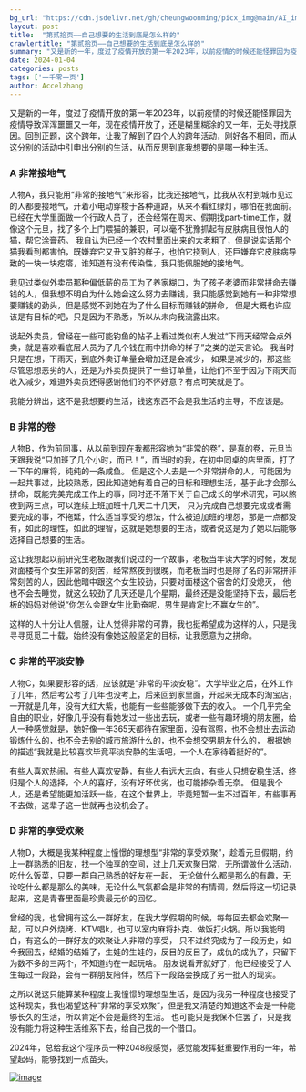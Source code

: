```yaml
---
bg_url: "https://cdn.jsdelivr.net/gh/cheungwoonming/picx_img@main/AI_img/AI-image-027.jpg"
layout: post
title:  "第贰拾页——自己想要的生活到底是怎么样的"
crawlertitle: "第贰拾页——自己想要的生活到底是怎么样的"
summary: "又是新的一年，度过了疫情开放的第一年2023年，以前疫情的时候还能怪罪因为疫情导致浑浑噩噩又一年，现在疫情开放了，还是糊里糊涂的又一年，无处寻找原因。回到正题，这个跨年，让我了解到了四个人的跨年活动，刚好各不相同，而从这分别的活动中引申出分别的生活，从而反思到底我想要的是哪一种生活..."
date: 2024-01-04
categories: posts
tags: ['一千零一页']
author: Accelzhang
---
```


又是新的一年，度过了疫情开放的第一年2023年，以前疫情的时候还能怪罪因为疫情导致浑浑噩噩又一年，现在疫情开放了，还是糊里糊涂的又一年，无处寻找原因。回到正题，这个跨年，让我了解到了四个人的跨年活动，刚好各不相同，而从这分别的活动中引申出分别的生活，从而反思到底我想要的是哪一种生活。

### A 非常接地气
人物A，我只能用“非常的接地气”来形容，比我还接地气，比我从农村到城市见过的人都要接地气，开着小电动穿梭于各种道路，从来不看红绿灯，哪怕在我面前。
已经在大学里面做一个行政人员了，还会经常在周末、假期找part-time工作，就像这个元旦，找了多个上门喂猫的兼职，可以毫不犹豫抓起有皮肤病且很怕人的猫，帮它涂膏药。
我自认为已经一个农村里面出来的大老粗了，但是说实话那个猫我看到都害怕，既嫌弃它又丑又脏的样子，也怕它挠到人，还巨嫌弃它皮肤病导致的一块一块疙瘩，谁知道有没有传染性，我只能佩服她的接地气。

我见过类似外卖员那种偏低薪的员工为了养家糊口，为了孩子老婆而非常拼命去赚钱的人，但我想不明白为什么她会这么努力去赚钱，我只能感觉到她有一种非常想要赚钱的劲头，但是感觉不到她在为了什么目标而赚钱的拼命，
但是大概也许应该是有目标的吧，只是因为不熟悉，所以从未向我流露出来。

说起外卖员，曾经在一些可能钓鱼的帖子上看过类似有人发过“下雨天经常会点外卖，就是喜欢看底层人员为了几个钱在雨中拼命的样子”之类的逆天言论。
我当时只是在想，下雨天，到底外卖订单量会增加还是会减少， 如果是减少的，那这些尽管思想恶劣的人，还是为外卖员提供了一些订单量，让他们不至于因为下雨天而收入减少，难道外卖员还得感谢他们的不怀好意？有点可笑就是了。

我能分辨出，这不是我想要的生活，钱这东西不会是我生活的主导，不应该是。

### B 非常的卷
人物B，作为前同事，从以前到现在我都形容她为“非常的卷”，是真的卷，元旦当天跟我说“只加班了几个小时，而已！”，而当时的我，在初中同桌的店里面，打了一下午的麻将，纯纯的一条咸鱼。
但是这个人去是一个非常拼命的人，可能因为一起共事过，比较熟悉，因此知道她有着自己的目标和理想生活，基于此才会那么拼命，既能完美完成工作上的事，同时还不落下关于自己成长的学术研究，可以熬夜到两三点，可以连续上班加班十几天二十几天，
只为完成自己想要完成或者需要完成的事，不拖延，什么适当享受的想法，什么被迫加班的埋怨，那是一点都没有，如此的理性，如此的理智，这就是她想要的生活，或者说这是为了她以后能够选择自己想要的生活。

这让我想起以前研究生老板跟我们说过的一个故事，老板当年读大学的时候，发现对面楼有个女生非常的刻苦，经常熬夜到很晚，而老板当时也是除了名的非常拼非常刻苦的人，因此他暗中跟这个女生较劲，只要对面楼这个宿舍的灯没熄灭，
他也不会去睡觉，就这么较劲了几天还是几个星期，最终还是没能坚持下去，最后老板的妈妈对他说“你怎么会跟女生比勤奋呢，男生是肯定比不赢女生的”。

这样的人十分让人信服，让人觉得非常的可靠，我也挺希望成为这样的人，只是我寻寻觅觅二十载，始终没有像她这般坚定的目标，让我愿意为之拼命。

### C 非常的平淡安静
人物C，如果要形容的话，应该就是“非常的平淡安稳”。大学毕业之后，在外工作了几年，然后考公考了几年也没考上，后来回到家里面，开起来无成本的淘宝店，一开就是几年，没有大红大紫，也能有一些些能够做下去的收入。
一个几乎完全自由的职业，好像几乎没有看她发过一些出去玩，或者一些有趣环境的朋友圈，给人一种感觉就是，她好像一年365天都待在家里面，没有驾照，也不会想出去运动锻炼什么的，也不会去别的城市旅游什么的，也不会想交男朋友什么的，
根据她的描述“我就是比较喜欢毕竟平淡安静的生活吧，一个人在家待着挺好的”。

有些人喜欢热闹，有些人喜欢安静，有些人有远大志向，有些人只想安稳生活，终归是个人的选择，个人的喜好，没有好坏优劣，也可能掺杂着无奈。
但是我个人，还是希望能更加活跃一些，在这个世界上，毕竟短暂一生不过百年，有些事再不去做，这辈子这一世就再也没机会了。

### D 非常的享受欢聚
人物D，大概是我某种程度上憧憬的理想型“非常的享受欢聚”，趁着元旦假期，约上一群熟悉的旧友，找一个独享的空间，过上几天欢聚日常，无所谓做什么活动，吃什么饭菜，只要一群自己熟悉的好友在一起，
无论做什么都是那么的有趣，无论吃什么都是那么的美味，无论什么气氛都会是非常的有情调，然后将这一切记录起来，这是青春里面最珍贵最无价的回忆。

曾经的我，也曾拥有这么一群好友，在我大学假期的时候，每每回去都会欢聚一起，可以户外烧烤、KTV唱k，也可以室内麻将扑克、做饭打火锅。所以我能明白，有这么的一群好友的欢聚让人非常的享受，
只不过终究成为了一段历史，如今我回去，结婚的结婚了，生娃的生娃的，反目的反目了，成仇的成仇了，只留下为数不多的三两个，不知道约在一起玩啥。
朋友说看开就好了，他已经接受了人生每过一段路，会有一群朋友陪伴，然后下一段路会换成了另一批人的现实。

之所以说这只能算某种程度上我憧憬的理想型生活，是因为我另一种程度也接受了这种现实，我也渴望这种“非常的享受欢聚”，但是我又清楚的知道这不会是一种能够长久的生活，所以肯定不会是最终的生活。
也可能只是我保不住罢了，只是我没有能力将这种生活维系下去，给自己找的一个借口。

2024年，总给我这个程序员一种2048般感觉，感觉能发挥挺重要作用的一年，希望起码，能够找到一点苗头。

[![image](https://cdn.jsdelivr.net/gh/cheungwoonming/picx_img@main/AI_img/AI-image-027.jpg)](https://cdn.jsdelivr.net/gh/cheungwoonming/picx_img@main/AI_img/AI-image-027.jpg)
